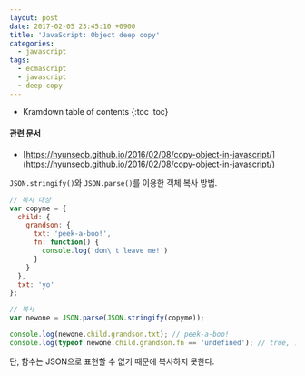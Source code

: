 ```yaml
---
layout: post
date: 2017-02-05 23:45:10 +0900
title: 'JavaScript: Object deep copy'
categories:
  - javascript
tags:
  - ecmascript
  - javascript
  - deep copy
---
```


* Kramdown table of contents
{:toc .toc}

#### 관련 문서

- [https://hyunseob.github.io/2016/02/08/copy-object-in-javascript/](https://hyunseob.github.io/2016/02/08/copy-object-in-javascript/)

`JSON.stringify()`와 `JSON.parse()`를 이용한 객체 복사 방법.

```js
// 복사 대상
var copyme = {
  child: {
    grandson: {
      txt: 'peek-a-boo!',
      fn: function() {
        console.log('don\'t leave me!')
      }
    }
  },
  txt: 'yo'
};

// 복사
var newone = JSON.parse(JSON.stringify(copyme));

console.log(newone.child.grandson.txt); // peek-a-boo!
console.log(typeof newone.child.grandson.fn == 'undefined'); // true, 함수는 복사 불가
```

단, 함수는 JSON으로 표현할 수 없기 때문에 복사하지 못한다.
